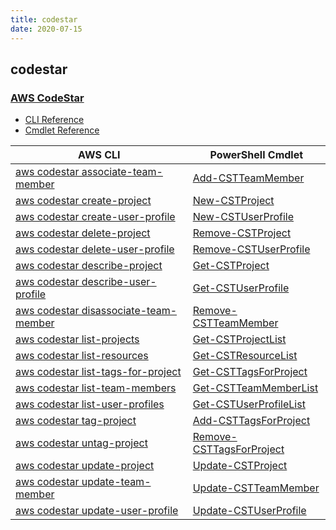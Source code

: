 ```yaml
---
title: codestar
date: 2020-07-15
---
```


## codestar

### [AWS CodeStar](https://aws.amazon.com/codestar/)

* [CLI Reference](https://docs.aws.amazon.com/cli/latest/reference/codestar/index.html)
* [Cmdlet Reference](https://docs.aws.amazon.com/powershell/latest/reference/items/AWS_CodeStar_cmdlets.html)

|AWS CLI|PowerShell Cmdlet|
|----|----|
|[aws codestar associate-team-member](https://docs.aws.amazon.com/cli/latest/reference/codestar/associate-team-member.html)|[Add-CSTTeamMember](https://docs.aws.amazon.com/powershell/latest/reference/items/Add-CSTTeamMember.html)|
|[aws codestar create-project](https://docs.aws.amazon.com/cli/latest/reference/codestar/create-project.html)|[New-CSTProject](https://docs.aws.amazon.com/powershell/latest/reference/items/New-CSTProject.html)|
|[aws codestar create-user-profile](https://docs.aws.amazon.com/cli/latest/reference/codestar/create-user-profile.html)|[New-CSTUserProfile](https://docs.aws.amazon.com/powershell/latest/reference/items/New-CSTUserProfile.html)|
|[aws codestar delete-project](https://docs.aws.amazon.com/cli/latest/reference/codestar/delete-project.html)|[Remove-CSTProject](https://docs.aws.amazon.com/powershell/latest/reference/items/Remove-CSTProject.html)|
|[aws codestar delete-user-profile](https://docs.aws.amazon.com/cli/latest/reference/codestar/delete-user-profile.html)|[Remove-CSTUserProfile](https://docs.aws.amazon.com/powershell/latest/reference/items/Remove-CSTUserProfile.html)|
|[aws codestar describe-project](https://docs.aws.amazon.com/cli/latest/reference/codestar/describe-project.html)|[Get-CSTProject](https://docs.aws.amazon.com/powershell/latest/reference/items/Get-CSTProject.html)|
|[aws codestar describe-user-profile](https://docs.aws.amazon.com/cli/latest/reference/codestar/describe-user-profile.html)|[Get-CSTUserProfile](https://docs.aws.amazon.com/powershell/latest/reference/items/Get-CSTUserProfile.html)|
|[aws codestar disassociate-team-member](https://docs.aws.amazon.com/cli/latest/reference/codestar/disassociate-team-member.html)|[Remove-CSTTeamMember](https://docs.aws.amazon.com/powershell/latest/reference/items/Remove-CSTTeamMember.html)|
|[aws codestar list-projects](https://docs.aws.amazon.com/cli/latest/reference/codestar/list-projects.html)|[Get-CSTProjectList](https://docs.aws.amazon.com/powershell/latest/reference/items/Get-CSTProjectList.html)|
|[aws codestar list-resources](https://docs.aws.amazon.com/cli/latest/reference/codestar/list-resources.html)|[Get-CSTResourceList](https://docs.aws.amazon.com/powershell/latest/reference/items/Get-CSTResourceList.html)|
|[aws codestar list-tags-for-project](https://docs.aws.amazon.com/cli/latest/reference/codestar/list-tags-for-project.html)|[Get-CSTTagsForProject](https://docs.aws.amazon.com/powershell/latest/reference/items/Get-CSTTagsForProject.html)|
|[aws codestar list-team-members](https://docs.aws.amazon.com/cli/latest/reference/codestar/list-team-members.html)|[Get-CSTTeamMemberList](https://docs.aws.amazon.com/powershell/latest/reference/items/Get-CSTTeamMemberList.html)|
|[aws codestar list-user-profiles](https://docs.aws.amazon.com/cli/latest/reference/codestar/list-user-profiles.html)|[Get-CSTUserProfileList](https://docs.aws.amazon.com/powershell/latest/reference/items/Get-CSTUserProfileList.html)|
|[aws codestar tag-project](https://docs.aws.amazon.com/cli/latest/reference/codestar/tag-project.html)|[Add-CSTTagsForProject](https://docs.aws.amazon.com/powershell/latest/reference/items/Add-CSTTagsForProject.html)|
|[aws codestar untag-project](https://docs.aws.amazon.com/cli/latest/reference/codestar/untag-project.html)|[Remove-CSTTagsForProject](https://docs.aws.amazon.com/powershell/latest/reference/items/Remove-CSTTagsForProject.html)|
|[aws codestar update-project](https://docs.aws.amazon.com/cli/latest/reference/codestar/update-project.html)|[Update-CSTProject](https://docs.aws.amazon.com/powershell/latest/reference/items/Update-CSTProject.html)|
|[aws codestar update-team-member](https://docs.aws.amazon.com/cli/latest/reference/codestar/update-team-member.html)|[Update-CSTTeamMember](https://docs.aws.amazon.com/powershell/latest/reference/items/Update-CSTTeamMember.html)|
|[aws codestar update-user-profile](https://docs.aws.amazon.com/cli/latest/reference/codestar/update-user-profile.html)|[Update-CSTUserProfile](https://docs.aws.amazon.com/powershell/latest/reference/items/Update-CSTUserProfile.html)|

